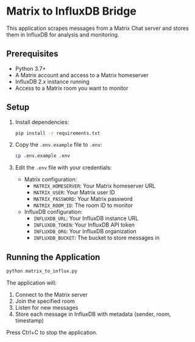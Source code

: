 # Matrix to InfluxDB Bridge

This application scrapes messages from a Matrix Chat server and stores them in InfluxDB for analysis and monitoring.

## Prerequisites

- Python 3.7+
- A Matrix account and access to a Matrix homeserver
- InfluxDB 2.x instance running
- Access to a Matrix room you want to monitor

## Setup

1. Install dependencies:
   ```bash
   pip install -r requirements.txt
   ```

2. Copy the `.env.example` file to `.env`:
   ```bash
   cp .env.example .env
   ```

3. Edit the `.env` file with your credentials:
   - Matrix configuration:
     - `MATRIX_HOMESERVER`: Your Matrix homeserver URL
     - `MATRIX_USER`: Your Matrix user ID
     - `MATRIX_PASSWORD`: Your Matrix password
     - `MATRIX_ROOM_ID`: The room ID to monitor
   - InfluxDB configuration:
     - `INFLUXDB_URL`: Your InfluxDB instance URL
     - `INFLUXDB_TOKEN`: Your InfluxDB API token
     - `INFLUXDB_ORG`: Your InfluxDB organization
     - `INFLUXDB_BUCKET`: The bucket to store messages in

## Running the Application

```bash
python matrix_to_influx.py
```

The application will:
1. Connect to the Matrix server
2. Join the specified room
3. Listen for new messages
4. Store each message in InfluxDB with metadata (sender, room, timestamp)

Press Ctrl+C to stop the application.
